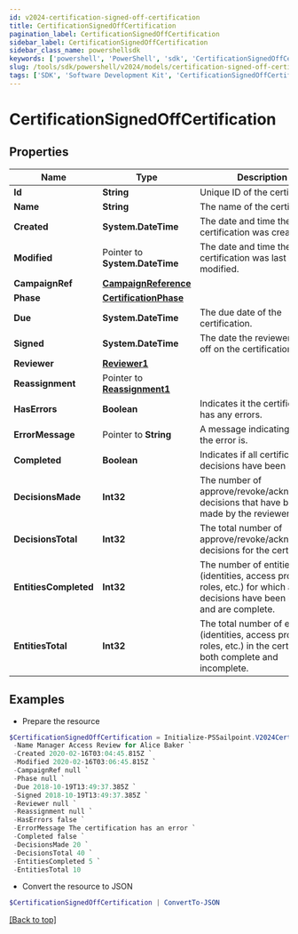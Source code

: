 ```yaml
---
id: v2024-certification-signed-off-certification
title: CertificationSignedOffCertification
pagination_label: CertificationSignedOffCertification
sidebar_label: CertificationSignedOffCertification
sidebar_class_name: powershellsdk
keywords: ['powershell', 'PowerShell', 'sdk', 'CertificationSignedOffCertification'] 
slug: /tools/sdk/powershell/v2024/models/certification-signed-off-certification
tags: ['SDK', 'Software Development Kit', 'CertificationSignedOffCertification']
---
```



# CertificationSignedOffCertification

## Properties

Name | Type | Description | Notes
------------ | ------------- | ------------- | -------------
**Id** |  **String** | Unique ID of the certification. | [required]
**Name** |  **String** | The name of the certification. | [required]
**Created** |  **System.DateTime** | The date and time the certification was created. | [required]
**Modified** |  Pointer to **System.DateTime** | The date and time the certification was last modified. | [optional] 
**CampaignRef** |  [**CampaignReference**](campaign-reference) |  | [required]
**Phase** |  [**CertificationPhase**](certification-phase) |  | [required]
**Due** |  **System.DateTime** | The due date of the certification. | [required]
**Signed** |  **System.DateTime** | The date the reviewer signed off on the certification. | [required]
**Reviewer** |  [**Reviewer1**](reviewer1) |  | [required]
**Reassignment** |  Pointer to [**Reassignment1**](reassignment1) |  | [optional] 
**HasErrors** |  **Boolean** | Indicates it the certification has any errors. | [required]
**ErrorMessage** |  Pointer to **String** | A message indicating what the error is. | [optional] 
**Completed** |  **Boolean** | Indicates if all certification decisions have been made. | [required]
**DecisionsMade** |  **Int32** | The number of approve/revoke/acknowledge decisions that have been made by the reviewer. | [required]
**DecisionsTotal** |  **Int32** | The total number of approve/revoke/acknowledge decisions for the certification. | [required]
**EntitiesCompleted** |  **Int32** | The number of entities (identities, access profiles, roles, etc.) for which all decisions have been made and are complete. | [required]
**EntitiesTotal** |  **Int32** | The total number of entities (identities, access profiles, roles, etc.) in the certification, both complete and incomplete. | [required]

## Examples

- Prepare the resource
```powershell
$CertificationSignedOffCertification = Initialize-PSSailpoint.V2024CertificationSignedOffCertification  -Id 2c91808576f886190176f88caf0d0067 `
 -Name Manager Access Review for Alice Baker `
 -Created 2020-02-16T03:04:45.815Z `
 -Modified 2020-02-16T03:06:45.815Z `
 -CampaignRef null `
 -Phase null `
 -Due 2018-10-19T13:49:37.385Z `
 -Signed 2018-10-19T13:49:37.385Z `
 -Reviewer null `
 -Reassignment null `
 -HasErrors false `
 -ErrorMessage The certification has an error `
 -Completed false `
 -DecisionsMade 20 `
 -DecisionsTotal 40 `
 -EntitiesCompleted 5 `
 -EntitiesTotal 10
```

- Convert the resource to JSON
```powershell
$CertificationSignedOffCertification | ConvertTo-JSON
```


[[Back to top]](#) 


